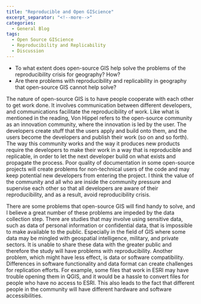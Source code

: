 ```yaml
---
title: "Reproducible and Open GIScience"
excerpt_separator: "<!--more-->"
categories:
  - General Blog
tags:
  - Open Source GIScience
  - Reproducibility and Replicability
  - Discussion
---
```

- To what extent does open-source GIS help solve the problems of the reproducibility crisis for geography? How?
- Are there problems with reproducibility and replicability in geography that open-source GIS cannot help solve?


The nature of open-source GIS is to have people cooperate with each other to get work done. It involves communication between different developers, and communications facilitate the reproducibility of work. Like what is mentioned in the reading, Von Hippel refers to the open-source community as an innovation community, where the innovation is led by the user. The developers create stuff that the users apply and build onto them, and the users become the developers and publish their work (so on and so forth). The way this community works and the way it produces new products require the developers to make their work in a way that is reproducible and replicable, in order to let the next developer build on what exists and propagate the process. Poor quality of documentation in some open-source projects will create problems for non-technical users of the code and may keep potential new developers from entering the project. I think the value of the community and all who are inside the community pressure and supervise each other so that all developers are aware of their reproducibility, and as a result, avoid reproducibility crisis. 

There are some problems that open-source GIS will find handy to solve, and I believe a great number of these problems are impeded by the data collection step. There are studies that may involve using sensitive data, such as data of personal information or confidential data, that is impossible to make available to the public. Especially in the field of GIS where some data may be mingled with geospatial intelligence, military, and private sectors. It is unable to share these data with the greater public and therefore the study will have problems with reproducibility. Another problem, which might have less effect, is data or software compatibility. Differences in software functionality and data format can create challenges for replication efforts. For example, some files that work in ESRI may have trouble opening them in QGIS, and it would be a hassle to convert files for people who have no access to ESRI. This also leads to the fact that different people in the community will have different hardware and software accessibilities. 

